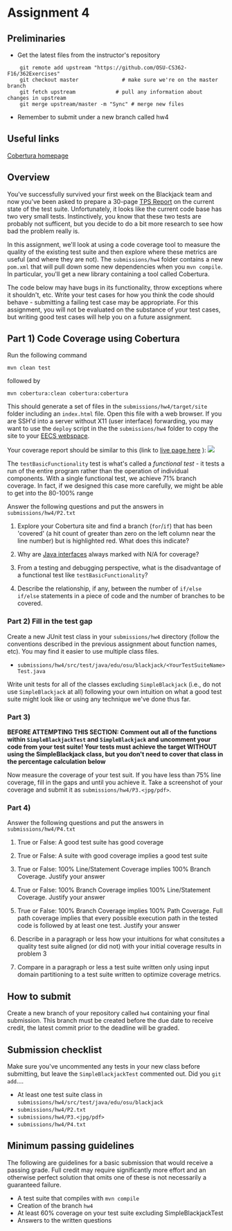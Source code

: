 # Assignment 4

## Preliminaries

* Get the latest files from the instructor's repository
~~~
    git remote add upstream "https://github.com/OSU-CS362-F16/362Exercises"
    git checkout master              # make sure we're on the master branch
    git fetch upstream             # pull any information about changes in upstream
    git merge upstream/master -m "Sync" # merge new files
~~~


* Remember to submit under a new branch called hw4

## Useful links

[Cobertura homepage](http://cobertura.github.io/cobertura/)


## Overview

You've successfully survived your first week on the Blackjack team and now you've been asked to prepare a 30-page [TPS Report](https://www.youtube.com/watch?v=Fy3rjQGc6lA) on the current state of the test suite.  Unfortunately, it looks like the current code base has two very small tests.  Instinctively, you know that these two tests are probably not sufficent, but you decide to do a bit more research to see how bad the problem really is.

In this assignment, we'll look at using a code coverage tool to measure the quality of the existing test suite and then explore where these metrics are useful (and where they are not). The `submissions/hw4` folder contains a new `pom.xml` that will pull down some new dependencies when you `mvn compile`.  In particular, you'll get a new library containing a tool called Cobertura.

The code below may have bugs in its functionality, throw exceptions where it shouldn't, etc.  Write your test cases for how you think the code should behave - submitting a failing test case may be appropriate. For this assignment, you will not be evaluated on the substance of your test cases, but writing good test cases will help you on a future assignment.

## Part 1) Code Coverage using Cobertura

Run the following command 

`mvn clean test`

followed by 

`mvn cobertura:clean cobertura:cobertura`

This should generate a set of files in the `submissions/hw4/target/site` folder including an `index.html` file.  Open this file with a web browser.  If you are SSH'd into a server without X11 (user interface) forwarding, you may want to use the `deploy` script in the the `submissions/hw4` folder to copy the site to your [EECS webspace](http://it.engineering.oregonstate.edu/where-do-i-put-my-personal-webpages).  

Your coverage report should be similar to this (link to [live page here](http://web.engr.oregonstate.edu/~baldwdav/report/) ):
![](https://snag.gy/C3He0V.jpg)

The `testBasicFunctionality` test is what's called a *functional test* - it tests a run of the entire program rather than the operation of individual components.  With a single functional test, we achieve 71% branch coverage.  In fact, if we designed this case more carefully, we might be able to get into the 80-100% range

Answer the following questions and put the answers in `submissions/hw4/P2.txt`

1) Explore your Cobertura site and find a branch (`for`/`if`) that has been 'covered' (a hit count of greater than zero on the left column near the line number) but is highlighted red.  What does this indicate?

2) Why are [Java interfaces](https://docs.oracle.com/javase/tutorial/java/concepts/interface.html) always marked with N/A for coverage? 

3) From a testing and debugging perspective, what is the disadvantage of a functional test like `testBasicFunctionality`?

4) Describe the relationship, if any, between the number of `if/else if/else` statements in a piece of code and the number of branches to be covered.


### Part 2) Fill in the test gap

Create a new JUnit test class in your `submissions/hw4` directory (follow the conventions described in the previous assignment about function names, etc). You may find it easier to use multiple class files.

* `submissions/hw4/src/test/java/edu/osu/blackjack/<YourTestSuiteName>Test.java` 

Write unit tests for all of the classes excluding `SimpleBlackjack` (i.e., do not use `SimpleBlackjack` at all) following your own intuition on what a good test suite might look like or using any technique we've done thus far.


### Part 3) 

**BEFORE ATTEMPTING THIS SECTION: Comment out all of the functions within `SimpleBlackjackTest` and `SimpleBlackjack` and uncomment your code from your test suite! Your tests must achieve the target WITHOUT using the SimpleBlackjack class, but you don't need to cover that class in the percentage calculation below**

Now measure the coverage of your test suit. If you have less than 75% line coverage, fill in the gaps and until you achieve it. Take a screenshot of your coverage and submit it as `submissions/hw4/P3.<jpg/pdf>`. 

### Part 4)

Answer the following questions and put the answers in `submissions/hw4/P4.txt`

1) True or False: A good test suite has good coverage

2) True or False: A suite with good coverage implies a good test suite

3) True or False: 100% Line/Statement Coverage implies 100% Branch Coverage. Justify your answer

4) True or False: 100% Branch Coverage implies 100% Line/Statement Coverage.  Justify your answer

5) True or False: 100% Branch Coverage implies 100% Path Coverage. Full path coverage implies that every possible execution path in the tested code is followed by at least one test.  Justify your answer

6) Describe in a paragraph or less how your intuitions for what consitutes a quality test suite aligned (or did not) with your initial coverage results in problem 3

7) Compare in a paragraph or less a test suite written only using input domain partitioning to a test suite written to optimize coverage metrics. 

## How to submit

Create a new branch of your repository called `hw4` containing your
final submission.  This branch must be created before the due date to
receive credit, the latest commit prior to the deadline will be graded.

## Submission checklist 

Make sure you've uncommented any tests in your new class before submitting, but leave the `SimpleBlackjackTest` commented out. Did you `git add`....

* At least one test suite class in `submissions/hw4/src/test/java/edu/osu/blackjack`
* `submissions/hw4/P2.txt`
* `submissions/hw4/P3.<jpg/pdf>`
* `submissions/hw4/P4.txt`


## Minimum passing guidelines

The following are guidelines for a basic submission that would receive a passing grade. Full credit may require significantly more effort and an otherwise perfect solution that omits one of these is not necessarily a guaranteed failure.

*  A test suite that compiles with `mvn compile`
*  Creation of the branch `hw4`
*  At least 60% coverage on your test suite excluding SimpleBlackjackTest
*  Answers to the written questions


